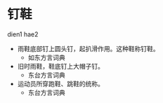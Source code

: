 # 钉鞋
dien1 hae2
+ 雨鞋底部钉上圆头钉，起扒滑作用。这种鞋称钉鞋。
  * 如东方言词典
+ 旧时雨鞋，鞋底钉上大帽子钉。
  * 东台方言词典
+ 运动员所穿跑鞋、跳鞋的统称。
  * 东台方言词典
